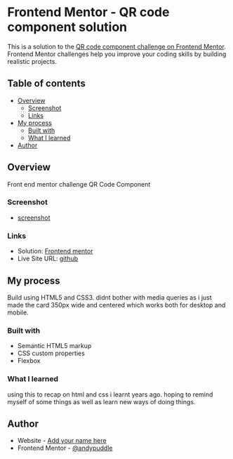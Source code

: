 # Frontend Mentor - QR code component solution

This is a solution to the [QR code component challenge on Frontend Mentor](https://www.frontendmentor.io/challenges/qr-code-component-iux_sIO_H). Frontend Mentor challenges help you improve your coding skills by building realistic projects.

## Table of contents

- [Overview](#overview)
  - [Screenshot](#screenshot)
  - [Links](#links)
- [My process](#my-process)
  - [Built with](#built-with)
  - [What I learned](#what-i-learned)
- [Author](#author)

## Overview

Front end mentor challenge QR Code Component

### Screenshot

- [screenshot](./main/Screenshot%202022-03-16%20182948.jpg)

### Links
- Solution: [Frontend mentor](https://www.frontendmentor.io/solutions/qr-code-component-QHAgw9bor)
- Live Site URL: [github](https://andypuddle.github.io/qr-code-component/)

## My process

Build using HTML5 and CSS3. didnt bother with media queries as i just made the card 350px wide and centered which works both for desktop and mobile.

### Built with

- Semantic HTML5 markup
- CSS custom properties
- Flexbox

### What I learned

using this to recap on html and css i learnt years ago. hoping to remind myself of some things as well as learn new ways of doing things.

## Author

- Website - [Add your name here](https://www.your-site.com)
- Frontend Mentor - [@andypuddle](https://www.frontendmentor.io/profile/andypuddle)
